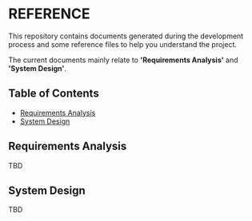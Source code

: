 # REFERENCE

This repository contains documents generated during the development process and some reference files to help you understand the project.

The current documents mainly relate to **'Requirements Analysis'** and **'System Design'**.

## Table of Contents

- [Requirements Analysis](#Requirements-Analysis)
- [System Design](#System-Design)

## Requirements Analysis

TBD

## System Design

TBD
